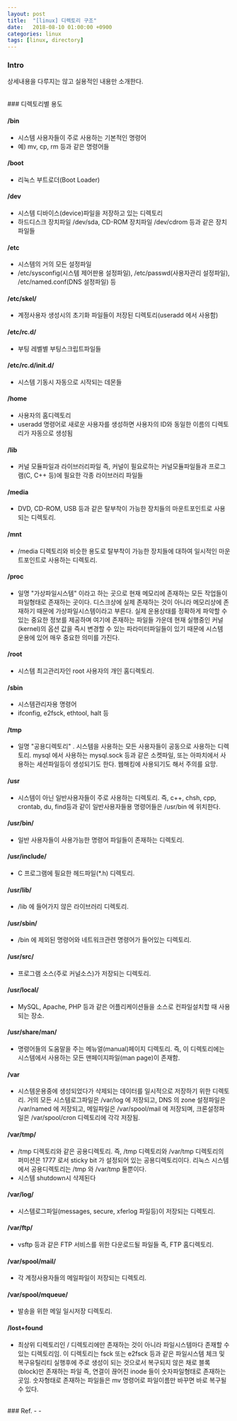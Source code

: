 ```yaml
---
layout: post
title:  "[linux] 디렉토리 구조"
date:   2018-08-10 01:00:00 +0900
categories: linux
tags: [linux, directory]
---
```

### Intro
상세내용을 다루지는 않고 실용적인 내용만 소개한다.

<br>
### 디렉토리별 용도

#### /bin
- 시스템 사용자들이 주로 사용하는 기본적인 명령어
- 예) mv, cp, rm 등과 같은 명령어들

#### /boot
- 리눅스 부트로더(Boot Loader)


#### /dev
- 시스템 디바이스(device)파일을 저장하고 있는 디렉토리
- 하드디스크 장치파일 /dev/sda, CD-ROM 장치파일 /dev/cdrom 등과 같은 장치파일들

#### /etc
- 시스템의 거의 모든 설정파일
- /etc/sysconfig(시스템 제어판용 설정파일), /etc/passwd(사용자관리 설정파일), /etc/named.conf(DNS 설정파일) 등

#### /etc/skel/
- 계정사용자 생성시의 초기화 파일들이 저장된 디렉토리(useradd 에서 사용함)

#### /etc/rc.d/
- 부팅 레벨별 부팅스크립트파일들

#### /etc/rc.d/init.d/
- 시스템 기동시 자동으로 시작되는 데몬들

#### /home
- 사용자의 홈디렉토리
- useradd 명령어로 새로운 사용자를 생성하면 사용자의 ID와 동일한 이름의 디렉토리가 자동으로 생성됨

#### /lib
- 커널 모듈파일과 라이브러리파일 즉, 커널이 필요로하는 커널모듈파일들과 프로그램(C, C++ 등)에 필요한 각종 라이브러리 파일들

#### /media
- DVD, CD-ROM, USB 등과 같은 탈부착이 가능한 장치들의 마운트포인트로 사용되는 디렉토리.

#### /mnt
- /media 디렉토리와 비슷한 용도로 탈부착이 가능한 장치들에 대하여 일시적인 마운트포인트로 사용하는 디렉토리.

#### /proc
- 일명 "가상파일시스템" 이라고 하는 곳으로 현재 메모리에 존재하는 모든 작업들이 파일형태로 존재하는 곳이다. 디스크상에 실제 존재하는 것이 아니라 메모리상에 존재하기 때문에 가상파일시스템이라고 부른다. 실제 운용상태를 정확하게 파악할 수 있는 중요한 정보를 제공하며 여기에 존재하는 파일들 가운데 현재 실행중인 커널(kernel)의 옵션 값을 즉시 변경할 수 있는 파라미터파일들이 있기 때문에 시스템 운용에 있어 매우 중요한 의미를 가진다.

#### /root
- 시스템 최고관리자인 root 사용자의 개인 홈디렉토리.

#### /sbin
- 시스템관리자용 명령어
- ifconfig, e2fsck, ethtool, halt 등

#### /tmp
- 일명 "공용디렉토리" . 시스템을 사용하는 모든 사용자들이 공동으로 사용하는 디렉토리. mysql 에서 사용하는 mysql.sock 등과 같은 소켓파일, 또는 아파치에서 사용하는 세션파일등이 생성되기도 한다. 웹해킹에 사용되기도 해서 주의를 요망.

#### /usr
- 시스템이 아닌 일반사용자들이 주로 사용하는 디렉토리. 즉, c++, chsh, cpp, crontab, du, find등과 같이 일반사용자들용 명령어들은 /usr/bin 에 위치한다.

#### /usr/bin/
- 일반 사용자들이 사용가능한 명령어 파일들이 존재하는 디렉토리.

#### /usr/include/
- C 프로그램에 필요한 헤드파일(*.h) 디렉토리.

#### /usr/lib/
- /lib 에 들어가지 않은 라이브러리 디렉토리.

#### /usr/sbin/
- /bin 에 제외된 명령어와 네트워크관련 명령어가 들어있는 디렉토리.

#### /usr/src/
- 프로그램 소스(주로 커널소스)가 저장되는 디렉토리.

#### /usr/local/
- MySQL, Apache, PHP 등과 같은 어플리케이션들을 소스로 컨파일설치할 때 사용되는 장소.

#### /usr/share/man/
- 명령어들의 도움말을 주는 메뉴얼(manual)페이지 디렉토리. 즉, 이 디렉토리에는 시스템에서 사용하는 모든 맨페이지파일(man page)이 존재함.

#### /var
- 시스템운용중에 생성되었다가 삭제되는 데이터를 일시적으로 저장하기 위한 디렉토리. 거의 모든 시스템로그파일은 /var/log 에 저장되고, DNS 의 zone 설정파일은 /var/named 에 저장되고, 메일파일은 /var/spool/mail 에 저장되며, 크론설정파일은 /var/spool/cron 디렉토리에 각각 저장됨.

#### /var/tmp/
- /tmp 디렉토리와 같은 공용디렉토리. 즉, /tmp 디렉토리와 /var/tmp 디렉토리의 퍼미션은 1777 로서 sticky bit 가 설정되어 있는 공용디렉토리이다. 리눅스 시스템에서 공용디렉토리는 /tmp 와 /var/tmp 둘뿐이다.
- 시스템 shutdown시 삭제된다

#### /var/log/
- 시스템로그파일(messages, secure, xferlog 파일등)이 저장되는 디렉토리.

#### /var/ftp/
- vsftp 등과 같은 FTP 서비스를 위한 다운로드될 파일들 즉, FTP 홈디렉토리.

#### /var/spool/mail/
- 각 계정사용자들의 메일파일이 저장되는 디렉토리.

#### /var/spool/mqueue/
- 발송을 위한 메일 일시저장 디렉토리.

#### /lost+found
- 최상위 디렉토리인 / 디렉토리에만 존재하는 것이 아니라 파일시스템마다 존재할 수 있는 디렉토리임. 이 디렉토리는 fsck 또는 e2fsck 등과 같은 파일시스템 체크 및 복구유틸리티 실행후에 주로 생성이 되는 것으로서 복구되지 않은 채로 블록(block)만 존재하는 파일 즉, 연결이 끊어진 inode 들이 숫자파일형태로 존재하는 곳임. 숫자형태로 존재하는 파일들은 mv 명령어로 파일이름만 바꾸면 바로 복구될 수 있다.

<br>
### Ref.
- <https://opentutorials.org/course/2598/14205>
- <http://webdir.tistory.com/101>